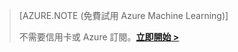 >[AZURE.NOTE (免費試用 Azure Machine Learning)]
>
>不需要信用卡或 Azure 訂閱。<a href="https://studio.azureml.net/?selectAccess=true&o=2" target="_blank">**立即開始 >**</a>





